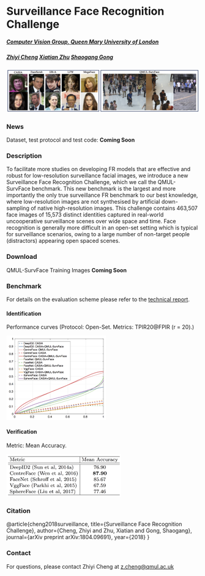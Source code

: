# Surveillance Face Recognition Challenge
##### [Computer Vision Group, Queen Mary University of London](http://vision.eecs.qmul.ac.uk/)
##### [Zhiyi Cheng](http://www.eecs.qmul.ac.uk/~zc302/)  [Xiatian Zhu](http://www.eecs.qmul.ac.uk/~xiatian/)   [Shaogang Gong](http://www.eecs.qmul.ac.uk/~sgg/)

<img style="width: 800px;" src="./images/web-vs-surv.png" alt="arxiv2018">




### News
Dataset, test protocol and test code: **Coming Soon**
 
### Description
To facilitate more studies on developing FR models that are effective and robust for low-resolution surveillance facial images, we introduce a new Surveillance Face Recognition Challenge, which we call the QMUL-SurvFace benchmark. This new benchmark is the largest and more importantly the only true surveillance FR benchmark to our best knowledge, where low-resolution images are not synthesised by artificial down-sampling of native high-resolution images. This challenge contains 463,507 face images of 15,573 distinct identities captured in real-world uncooperative surveillance scenes over wide space and time. 
Face recognition is generally more difficult in an
open-set setting which is typical for surveillance scenarios,
owing to a large number of non-target people
(distractors) appearing open spaced scenes.

### Download
QMUL-SurvFace Training Images **Coming Soon**

### Benchmark
For details on the evaluation scheme please refer to the [technical report](https://arxiv.org/pdf/1804.09691.pdf). 
#### Identification
Performance curves
(Protocol: Open-Set. Metrics: TPIR20@FPIR (r = 20).)

<img style="width: 260px;" src="./images/all_fr_curves.png" alt="arxiv2018">

#### Verification
Metric: Mean Accuracy.

<img style="width: 300px;" src="./images/verification_result.png" alt="arxiv2018">

### Citation
@article{cheng2018surveillance,
  title={Surveillance Face Recognition Challenge},
  author={Cheng, Zhiyi and Zhu, Xiatian and Gong, Shaogang},
  journal={arXiv preprint arXiv:1804.09691},
  year={2018}
}

### Contact
For questions, please contact Zhiyi Cheng at z.cheng@qmul.ac.uk